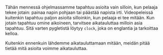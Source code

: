 Tähän mennessä ohjelmassamme tapahtuu asioita vain silloin, kun pelaaja tekee jotain: painaa napin pohjaan tai päästää napista irti. Videopeleissä kuitenkin tapahtuu paljon asioita silloinkin, kun pelaaja ei tee mitään. Kun jotain tapahtuu omine aikoineen, tarvitsee aikatauluttaa milloin asia tapahtuu. Sitä varten pygletistä löytyy `clock`, joka on englantia ja tarkoittaa kelloa.

Kuitenkin ennenkuin lähdemme aikatauluttamaan mitään, meidän pitää tietää mitä asioita voimme aikatauluttaa.